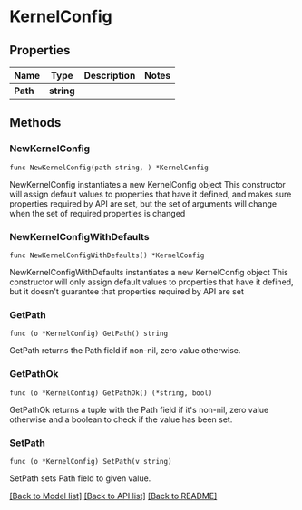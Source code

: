 # KernelConfig

## Properties

Name | Type | Description | Notes
------------ | ------------- | ------------- | -------------
**Path** | **string** |  | 

## Methods

### NewKernelConfig

`func NewKernelConfig(path string, ) *KernelConfig`

NewKernelConfig instantiates a new KernelConfig object
This constructor will assign default values to properties that have it defined,
and makes sure properties required by API are set, but the set of arguments
will change when the set of required properties is changed

### NewKernelConfigWithDefaults

`func NewKernelConfigWithDefaults() *KernelConfig`

NewKernelConfigWithDefaults instantiates a new KernelConfig object
This constructor will only assign default values to properties that have it defined,
but it doesn't guarantee that properties required by API are set

### GetPath

`func (o *KernelConfig) GetPath() string`

GetPath returns the Path field if non-nil, zero value otherwise.

### GetPathOk

`func (o *KernelConfig) GetPathOk() (*string, bool)`

GetPathOk returns a tuple with the Path field if it's non-nil, zero value otherwise
and a boolean to check if the value has been set.

### SetPath

`func (o *KernelConfig) SetPath(v string)`

SetPath sets Path field to given value.



[[Back to Model list]](../README.md#documentation-for-models) [[Back to API list]](../README.md#documentation-for-api-endpoints) [[Back to README]](../README.md)


